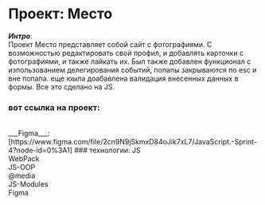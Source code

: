 # Проект: Место
___Интро___:<br/>
 Проект Место представляет собой сайт с фотографиями. С возможностью редактировать свой профил, и добавлять карточки с фотографиями, и также лайкать их.
 Был также добавлен функционал с изпользованием делегирования событий, попапы закрываются по esc и вне попапа. еще юыла доабавлена валидация внесенных данных в формы.
 Все это сделано на  JS.
### вот ссылка на проект:


<br/>
___Figma___:<br/>
[https://www.figma.com/file/2cn9N9jSkmxD84oJik7xL7/JavaScript.-Sprint-4?node-id=0%3A1]
### технологии:
JS<br/>
WebPack<br/>
JS-OOP<br/>
@media<br/>
JS-Modules<br/>
Figma<br/>
